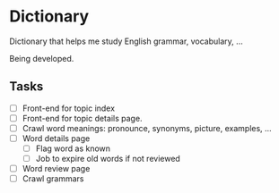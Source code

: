 Dictionary
====

Dictionary that helps me study English grammar, vocabulary, …

Being developed.

## Tasks

- [ ] Front-end for topic index
- [ ] Front-end for topic details page.
- [ ] Crawl word meanings: pronounce, synonyms, picture, examples, …
- [ ] Word details page
  - [ ] Flag word as known
  - [ ] Job to expire old words if not reviewed
- [ ] Word review page
- [ ] Crawl grammars
